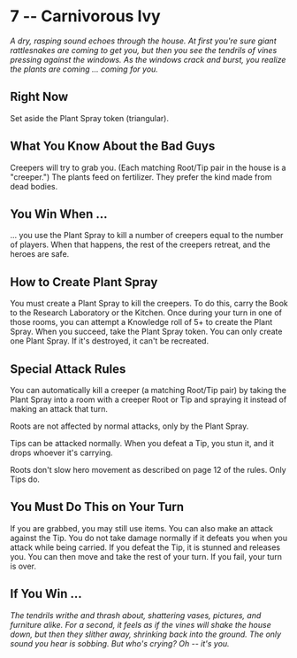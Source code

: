 # 7 -- Carnivorous Ivy

_A dry, rasping sound echoes through the house. At first you're sure giant rattlesnakes are coming to get you, but then you see the tendrils of vines pressing against the windows. As the windows crack and burst, you realize the plants are coming ... coming for you._

## Right Now

Set aside the Plant Spray token (triangular).

## What You Know About the Bad Guys

Creepers will try to grab you. (Each matching Root/Tip pair in the house is a "creeper.") The plants feed on fertilizer. They prefer the kind made from dead bodies.

## You Win When ...

... you use the Plant Spray to kill a number of creepers equal to the number of players. When that happens, the rest of the creepers retreat, and the heroes are safe.

## How to Create Plant Spray

You must create a Plant Spray to kill the creepers. To do this, carry the Book to the Research Laboratory or the Kitchen. Once during your turn in one of those rooms, you can attempt a Knowledge roll of 5+ to create the Plant Spray. When you succeed, take the Plant Spray token. You can only create one Plant Spray. If it's destroyed, it can't be recreated.

## Special Attack Rules

You can automatically kill a creeper (a matching Root/Tip pair) by taking the Plant Spray into a room with a creeper Root or Tip and spraying it instead of making an attack that turn.

Roots are not affected by normal attacks, only by the Plant Spray.

Tips can be attacked normally. When you defeat a Tip, you stun it, and it drops whoever it's carrying.

Roots don't slow hero movement as described on page 12 of the rules. Only Tips do.

## You Must Do This on Your Turn

If you are grabbed, you may still use items. You can also make an attack against the Tip. You do not take damage normally if it defeats you when you attack while being carried. If you defeat the Tip, it is stunned and releases you. You can then move and take the rest of your turn. If you fail, your turn is over.

## If You Win ...

_The tendrils writhe and thrash about, shattering vases, pictures, and furniture alike. For a second, it feels as if the vines will shake the house down, but then they slither away, shrinking back into the ground. The only sound you hear is sobbing. But who's crying? Oh -- it's you._